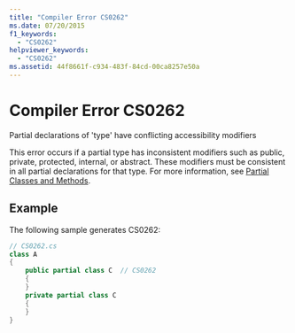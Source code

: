```yaml
---
title: "Compiler Error CS0262"
ms.date: 07/20/2015
f1_keywords: 
  - "CS0262"
helpviewer_keywords: 
  - "CS0262"
ms.assetid: 44f8661f-c934-483f-84cd-00ca8257e50a
---
```

# Compiler Error CS0262
Partial declarations of 'type' have conflicting accessibility modifiers  
  
 This error occurs if a partial type has inconsistent modifiers such as public, private, protected, internal, or abstract. These modifiers must be consistent in all partial declarations for that type. For more information, see [Partial Classes and Methods](../../csharp/programming-guide/classes-and-structs/partial-classes-and-methods.md).  
  
## Example  
 The following sample generates CS0262:  
  
```csharp  
// CS0262.cs  
class A  
{  
    public partial class C  // CS0262  
    {  
    }  
    private partial class C  
    {  
    }  
}  
```
